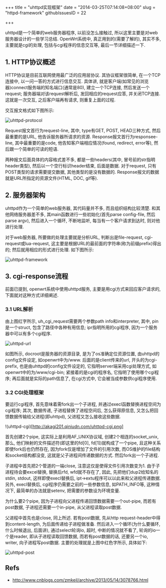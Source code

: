 +++
title = "uhttpd实现框架"
date = "2014-03-25T07:14:08+08:00"
slug = "httpd-framework"
githubIssuesID = 22

+++

uhttpd是一个简单的web服务器程序, 以前没怎么接触过, 所以这里主要是对web服务器设计的一些学习总结. OpenWrt系统中, 真正用到的(需要了解的), 其实不多, 主要就是cgi的处理, 包括与cgi程序的信息交互等, 最后一节详细描述一下.

## 1. HTTP协议概述

HTTP协议是目前互联网使用最广泛的应用层协议. 其协议框架很简单, 在一个TCP连接中, 以一问一答的方式进行信息交互. 具体讲, 就是客户端(如常见的浏览器)connect服务端的知名端口(通常是80), 建立一个TCP连接, 然后发送一个request; 服务器端对该request解析后, 发回相应的request应答, 并关闭TCP连接. 这就是一次交互, 之后客户端再有请求, 则重复上面的过程.

交互报文格式如下图所示:

![uhttpd-protocol](http://akagi201.qiniudn.com/uhttpd-protocol.png)

Request报文首行为request-line, 其中, type有GET, POST, HEAD三种方式, 然后最重要的是URL, 他告诉服务器所请求的资源. Response报文首行为responsee-line, 其中最重要的是code, 他告知客户端相应情况(found, redirect, error等), 然后跟一个简单的可读的短语.

两种报文后面具体的内容格式差不多, 都是一些headers(其中, 冒号前的str指明header类型), 然后以一个空行标识header结束, 后面是数据. 对于request, 只有POST类型的请求需要提交数据, 其他类型的是没有数据的. Response报文的数据就是URL所指定的资源文件(HTML, DOC, gif等).

## 2. 服务器架构

uhttpd作为一个简单的web服务器, 其代码量并不多, 而且组织结构比较清楚. 和其他网络服务器差不多, 其main函数进行一些初始化(首先parse config-file, 然后parse argv), 然后进入一个循环, 不断地监听, 每当有一个客户请求到达时, 则对他进行处理.

对于web服务器, 所要做的处理主要就是分析URL, 判断出是file-request, cgi-request或lua-request, 这主要是根据URL的最前面的字符串(称为前缀prefix)得出的; 然后就用相应的形式进行处理. 如下图所示:

![uhttpd-framework](http://akagi201.qiniudn.com/uhttpd-framework.png)

## 3. cgi-response流程

前面已提到, openwrt系统中使用uhttpd服务, 主要是用cgi方式来回应客户请求的, 下面就对这种方式详细阐述.

### 3.1 URL解析

由上图红字所示, uh_cgi_request需要两个参数path info和interpreter, 其中, pin是一个struct, 包含了路径中各种有用信息; ipr指明所用的cgi程序, 因为一个服务器中可以有多个cgi程序.

![uhttpd-url](http://akagi201.qiniudn.com/uhttpd-url.png)

如图所示, docroot是服务器的资源目录, 是为了os准确定位资源位置, 由uhttpd的config文件设定, 如openwrt中为/www. 后面的是client传来的url, 开头的为cgi-prefix, 也是由uhttpd的config文件设定的, 它指明server端采用cgi处理方式, 如openwrt中的为/www/cgi-bin; 紧接着的是cgi的程序名, 它指明了使用哪个cgi程序; 再后面就是实际的path信息了, 在cgi方式中, 它会被当成参数供cgi程序使用.

### 3.2 CGI处理框架

要运行cgi程序, 首先意味着需fork出一个子进程, 并通过execl函数替换进程空间为cgi程序; 其次, 数据传递, 子进程替换了进程空间后, 怎么获得原信息, 又怎么把回馈数据传输给父进程(即uhttpd), 父进程又怎么接收这些数据.

!(uhttpd-cgi)[http://akagi201.qiniudn.com/uhttpd-cgi.png]

首先创建2个pipe, 这实际上是利用AF_UNIX协议域, 创建2个相连的socket_unix, 那么, 他们映射的文件描述符(即这里的fd[0], fd[1])就构成了一个pipe, 且这种关系即使fork后也仍然存在, 因为fork仅是增加了文件的引用次数, 而OS维护的file结构和socket结构都没变, 这就是父子进程间传递数据的方式. 然后fork出一个子进程.

子进程中首先把2个管道的一端close, 注意这仅是使得文件引用次数变为1. 由于子进程待会要excel替换, 替换后rfd, wfd就不存在了, 因此, 先把他们dup2给知名的stdin, stdout, 这样即使execl替换后, ipt->extu程序可以以此来和父进程传递数据. 另外, execl替换后, cgi程序仍需要之前的一些参数信息, 如PATH_INFO等, 这种情况下, 最简单的办法就是setenv, 把需要的参数设为环境变量.

为什么要2个pipe, 因为子进程向父进程传递回馈数据需要一个out-pipe, 而若有post数据, 子进程还需要一个in-pipe, 从父进程读取post数据.

父进程中首先也是close, 同上所述. 若有post数据, 先从http request-header中得到content-length, 为后面传递给子进程做准备. 然后进入一个循环(为什么要循环, 什么时候退出, 后面讲), 通过select轮询io, 超时, 中断的情况就不看了, 轮询的io一个是reader, 即从子进程读取回馈数据, 而若有post数据的话, 还要另一个io, writer, 向子进程写post数据. 主要的处理就是上图中红色字所示, 具体如下:

![uhttpd-post](http://akagi201.qiniudn.com/uhttpd-post.png)

## Refs
* <http://www.cnblogs.com/zmkeil/archive/2013/05/14/3078766.html>